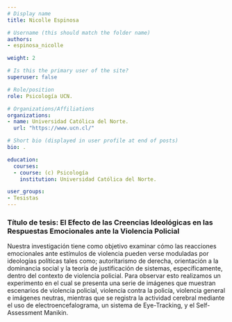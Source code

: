 ```yaml
---
# Display name
title: Nicolle Espinosa

# Username (this should match the folder name)
authors:
- espinosa_nicolle

weight: 2

# Is this the primary user of the site?
superuser: false

# Role/position
role: Psicología UCN.

# Organizations/Affiliations
organizations:
- name: Universidad Católica del Norte.
  url: "https://www.ucn.cl/"

# Short bio (displayed in user profile at end of posts)
bio: .

education:
  courses:
  - course: (c) Psicología
    institution: Universidad Católica del Norte.

user_groups:
- Tesistas
---
```


### Título de tesis: El Efecto de las Creencias Ideológicas en las Respuestas Emocionales ante la Violencia Policial

Nuestra investigación tiene como objetivo examinar cómo las reacciones emocionales ante estímulos de violencia pueden verse moduladas por ideologías políticas tales como; autoritarismo de derecha, orientación a la dominancia social y la teoría de justificación de sistemas, específicamente, dentro del contexto de violencia policial. Para observar esto realizamos un experimento en el cual se presenta una serie de imágenes que muestran escenarios de violencia policial, violencia contra la policía, violencia general e imágenes neutras, mientras que se registra la actividad cerebral mediante el uso de electroencefalograma, un sistema de Eye-Tracking, y el Self-Assessment Manikin.
